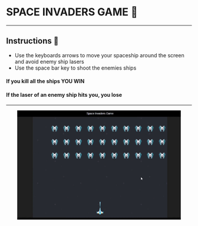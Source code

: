 # SPACE INVADERS GAME :rocket:
------------------------------------------------
## Instructions 📑
* Use the keyboards arrows to move your spaceship around the screen and avoid enemy ship lasers
* Use the space bar key to shoot the enemies ships
#### If you kill all the ships YOU WIN
#### If the laser of an enemy ship hits you, you lose
-------------------------------------------------

<div align = "center"><img src="https://github.com/mgh99/Programacion_frontend/blob/main/game_space/space_invaders.gif" alt="App Screenshot" style="zoom: 70%" /></div>
